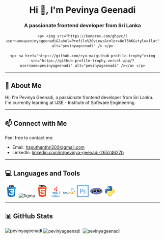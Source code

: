 <div align="center">
    <h1>Hi 👋, I'm Pevinya Geenadi</h1>
    <h3>A passionate frontend developer from Sri Lanka</h3>

    <p> <img src="https://komarev.com/ghpvc/?username=pevinyageenadi&label=Profile%20views&color=0e75b6&style=flat" alt="pevinyageenadi" /> </p>

    <p> <a href="https://github.com/ryo-ma/github-profile-trophy"><img src="https://github-profile-trophy.vercel.app/?username=pevinyageenadi" alt="pevinyageenadi" /></a> </p>
</div>

<hr>

<h2>🌱 About Me</h2>
<p>Hi, I'm Pevinya Geenadi, a passionate frontend developer from Sri Lanka. I'm currently learning at IJSE - Institute of Software Engineering.</p>

<hr>

<h2>📫 Connect with Me</h2>
<p>Feel free to contact me:</p>
<ul>
    <li>Email: <a href="mailto:haputhanthri200@gmail.com">haputhanthri200@gmail.com</a></li>
    <li>LinkedIn: <a href="https://lk.linkedin.com/in/pevinya-geenadi-26524627b" target="_blank">linkedin.com/in/pevinya-geenadi-26524627b</a></li>
</ul>

<hr>

<h2>💻 Languages and Tools</h2>
<p align="left">
    <img src="https://raw.githubusercontent.com/devicons/devicon/master/icons/css3/css3-original-wordmark.svg" alt="css3" width="40" height="40"/>
    <img src="https://www.vectorlogo.zone/logos/figma/figma-icon.svg" alt="figma" width="40" height="40"/>
    <img src="https://raw.githubusercontent.com/devicons/devicon/master/icons/html5/html5-original-wordmark.svg" alt="html5" width="40" height="40"/>
    <img src="https://raw.githubusercontent.com/devicons/devicon/master/icons/java/java-original.svg" alt="java" width="40" height="40"/>
    <img src="https://raw.githubusercontent.com/devicons/devicon/master/icons/mysql/mysql-original-wordmark.svg" alt="mysql" width="40" height="40"/>
    <img src="https://raw.githubusercontent.com/devicons/devicon/master/icons/photoshop/photoshop-line.svg" alt="photoshop" width="40" height="40"/>
    <img src="https://raw.githubusercontent.com/devicons/devicon/master/icons/php/php-original.svg" alt="php" width="40" height="40"/>
    <img src="https://raw.githubusercontent.com/devicons/devicon/master/icons/python/python-original.svg" alt="python" width="40" height="40"/>
</p>

<hr>

<h2>📊 GitHub Stats</h2>
<p align="left">
    <img align="left" src="https://github-readme-stats.vercel.app/api/top-langs?username=pevinyageenadi&show_icons=true&locale=en&layout=compact" alt="pevinyageenadi" />
    &nbsp;<img align="center" src="https://github-readme-stats.vercel.app/api?username=pevinyageenadi&show_icons=true&locale=en" alt="pevinyageenadi" />
    &nbsp;<img align="center" src="https://github-readme-streak-stats.herokuapp.com/?user=pevinyageenadi&" alt="pevinyageenadi" />
</p>
